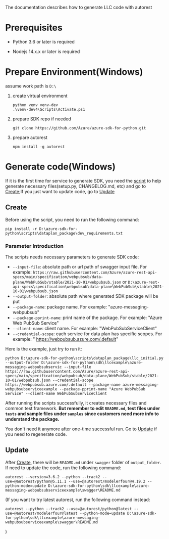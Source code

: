 The documentation describes how to generate LLC code with autorest

# Prerequisites

- Python 3.6 or later is required

- Nodejs 14.x.x or later is required


# Prepare Environment(Windows)

assume work path is `D:\`

1. create virtual environment

   ```
   python venv venv-dev
   .\venv-dev4\Scripts\Activate.ps1
   ```

2. prepare SDK repo if needed

   ```
   git clone https://github.com/Azure/azure-sdk-for-python.git
   ```

3. prepare autorest

   ```
   npm install -g autorest
   ```


# Generate code(Windows)

If it is the first time for service to generate SDK, you need the [script](llc_initial.py) to help generate necessary files(setup.py, CHANGELOG.md, etc) and go to [Create](#Create);If you just want to update code, go to [Update](#Update)

## Create

Before using the script, you need to run the following command:

```
pip install -r D:\azure-sdk-for-python\scripts\dataplan_package\dev_requirements.txt
```

### Parameter Introduction

The scripts needs necessary parameters to generate SDK code:

- `--input-file`: absolute path or url path of swagger input file. For example: `https://raw.githubusercontent.com/Azure/azure-rest-api-specs/main/specification/webpubsub/data-plane/WebPubSub/stable/2021-10-01/webpubsub.json` or `D:\azure-rest-api-specs\specification\webpubsub\data-plane\WebPubSub\stable\2021-10-01\webpubsub.json`
- `--output-folder`: absolute path where generated SDK package will be put
- `--package-name`: package name. For example: "azure-messaging-webpubsub"
- `--package-pprint-name`: print name of the package. For example: "Azure Web PubSub Service"
- `--client-name`: client name. For example: "WebPubSubServiceClient"
- `--credential-scope`: each service for data plan has specific scopes. For example: " https://webpubsub.azure.com/.default"

Here is the example, just try to run it:

```
python D:\azure-sdk-for-python\scripts\dataplan_package\llc_initial.py --output-folder D:\azure-sdk-for-python\sdk\llcexample\azure-messaging-webpubsubservic --input-file https://raw.githubusercontent.com/Azure/azure-rest-api-specs/main/specification/webpubsub/data-plane/WebPubSub/stable/2021-10-01/webpubsub.json --credential-scope https://webpubsub.azure.com/.default --package-name azure-messaging-webpubsubserviceexample --package-pprint-name "Azure WebPubSub Service" --client-name WebPubSubServiceClient
```

After running the scripts successfully, it creates necessary files and common test framework. **But remember to edit `README.md`, test files under `tests` and sample files under `samples`  since customers need more info to understand the package.**

You don't need it anymore after one-time successful run. Go to [Update](#Update) if you need to regenerate code.

## Update

After [Create](#Create), there will be `READMD.md` under `swagger` folder of `output_folder`. If need to update the code, run the following command:

```
autorest --version=3.6.2 --python --track2 --use=@autorest/python@5.11.1 --use=@autorest/modelerfour@4.19.2 --python-mode=update D:\azure-sdk-for-python\sdk\llcexample\azure-messaging-webpubsubserviceexample\swagger\README.md
```

(If you want to try latest autorest, run the following command instead:

```
autorest --python --track2 --use=@autorest/python@latest --use=@autorest/modelerfour@latest --python-mode=update D:\azure-sdk-for-python\sdk\llcexample\azure-messaging-webpubsubserviceexample\swagger\README.md
```
)












